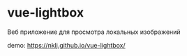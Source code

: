 # vue-lightbox

Веб приложение для просмотра локальных изображений

demo: https://nklj.github.io/vue-lightbox/
